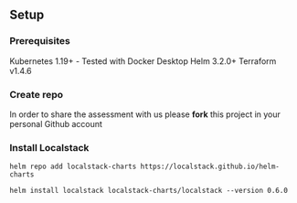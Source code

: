 

## Setup

### Prerequisites
Kubernetes 1.19+ - Tested with Docker Desktop
Helm 3.2.0+
Terraform v1.4.6

### Create repo 
In order to share the assessment with us please **fork** this project in your personal Github account

### Install Localstack
`helm repo add localstack-charts https://localstack.github.io/helm-charts`

`helm install localstack localstack-charts/localstack --version 0.6.0`

